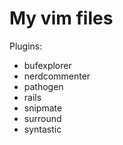 My vim files
=============

Plugins:
* bufexplorer
* nerdcommenter
* pathogen
* rails
* snipmate
* surround
* syntastic
